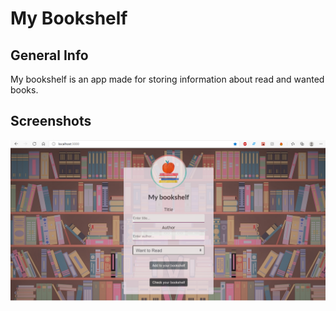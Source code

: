 # My Bookshelf

## General Info
My bookshelf is an app made for storing information about read and wanted books.

## Screenshots

<img src="https://github.com/MartaMiklaszewska/BookshelfClient/blob/main/Screenshot%20(691).png" alt="drawing" width="800"/>

